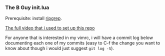 ### The B Guy init.lua 
Prerequisite: install [ripgrep](https://github.com/BurntSushi/ripgrep).

[The full video that i used to set up this repo](https://www.youtube.com/watch?v=w7i4amO_zaE)

For anyone that is interested in my vimrc, i will have a commit log below
documenting each one of my commits (easy to C-f the change you want to know
about though i would just suggest `git log -S`).
